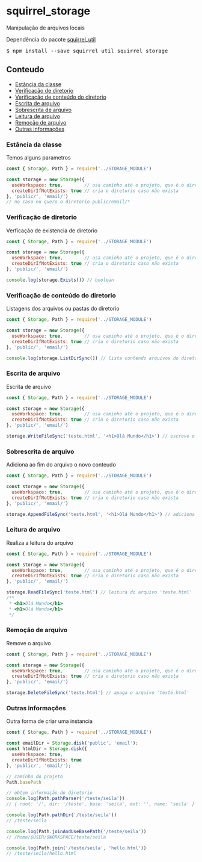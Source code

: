 # squirrel_storage

Manipulação de arquivos locais

Dependência do pacote <a href="https://www.npmjs.com/package/squirrel_util">squirrel_util</a>
<pre>
$ npm install --save squirrel_util squirrel_storage
</pre>

## Conteudo

- [Estância da classe](#estância-da-classe)
- [Verificação de diretorio](#verificação-de-diretorio)
- [Verificação de conteúdo do diretorio](#verificação-de-conteúdo-do-diretorio)
- [Escrita de arquivo](#escrita-de-arquivo)
- [Sobrescrita de arquivo](#sobrescrita-de-arquivo)
- [Leitura de arquivo](#leitura-de-arquivo)
- [Remoção de arquivo](#remoção-de-arquivo)
- [Outras informações](#outras-informações)

### Estância da classe

Temos alguns parametros

``` js
const { Storage, Path } = require('../STORAGE_MODULE')

const storage = new Storage({
  useWorkspace: true,        // usa caminho até o projeto, que é o diretorio atual do projeto
  createDirIfNotExists: true // cria o diretorio caso não exista
}, 'public/', 'email/')
// no caso eu quero o diretorio public/email/*
```

### Verificação de diretorio

Verficação de existencia de diretorio

``` js
const { Storage, Path } = require('../STORAGE_MODULE')

const storage = new Storage({
  useWorkspace: true,        // usa caminho até o projeto, que é o diretorio atual do projeto
  createDirIfNotExists: true // cria o diretorio caso não exista
}, 'public/', 'email/')

console.log(storage.Exists()) // boolean
```

### Verificação de conteúdo do diretorio

Listagens dos arquivos ou pastas do diretorio

``` js
const { Storage, Path } = require('../STORAGE_MODULE')

const storage = new Storage({
  useWorkspace: true,        // usa caminho até o projeto, que é o diretorio atual do projeto
  createDirIfNotExists: true // cria o diretorio caso não exista
}, 'public/', 'email/')

console.log(storage.ListDirSync()) // lista contendo arquivos do diretorio, também pode conter pastas []
```

### Escrita de arquivo

Escrita de arquivo

``` js
const { Storage, Path } = require('../STORAGE_MODULE')

const storage = new Storage({
  useWorkspace: true,        // usa caminho até o projeto, que é o diretorio atual do projeto
  createDirIfNotExists: true // cria o diretorio caso não exista
}, 'public/', 'email/')

storage.WriteFileSync('teste.html', '<h1>Olá Mundo</h1>') // escreve o arquivo 'teste.html'
```

### Sobrescrita de arquivo

Adiciona ao fim do arquivo o novo conteudo

``` js
const { Storage, Path } = require('../STORAGE_MODULE')

const storage = new Storage({
  useWorkspace: true,        // usa caminho até o projeto, que é o diretorio atual do projeto
  createDirIfNotExists: true // cria o diretorio caso não exista
}, 'public/', 'email/')

storage.AppendFileSync('teste.html', '<h1>Olá Mundo</h1>') // adiciona valor no fim do arquivo 'teste.html'
```

### Leitura de arquivo

Realiza a leitura do arquivo

``` js
const { Storage, Path } = require('../STORAGE_MODULE')

const storage = new Storage({
  useWorkspace: true,        // usa caminho até o projeto, que é o diretorio atual do projeto
  createDirIfNotExists: true // cria o diretorio caso não exista
}, 'public/', 'email/')

storage.ReadFileSync('teste.html') // leitura do arquivo 'teste.html'
/**
 * <h1>Olá Mundo</h1>
 * <h1>Olá Mundo</h1>
 */
```

### Remoção de arquivo

Remove o arquivo

``` js
const { Storage, Path } = require('../STORAGE_MODULE')

const storage = new Storage({
  useWorkspace: true,        // usa caminho até o projeto, que é o diretorio atual do projeto
  createDirIfNotExists: true // cria o diretorio caso não exista
}, 'public/', 'email/')

storage.DeleteFileSync('teste.html') // apaga o arquivo 'teste.html'
```


### Outras informações

Outra forma de criar uma instancia

``` js
const { Storage, Path } = require('../STORAGE_MODULE')

const emailDir = Storage.disk('public', 'email');
const htmlDir = Storage.disk({
  useWorkspace: true,
  createDirIfNotExists: true
}, 'public/', 'email/');

// caminho do projeto
Path.basePath

// obtem informação do diretorio
console.log(Path.pathParser('/teste/seila'))
// { root: '/', dir: '/teste', base: 'seila', ext: '', name: 'seila' }

console.log(Path.pathDir('/teste/seila'))
// /teste/seila

console.log(Path.joinAndUseBasePath('/teste/seila'))
// /home/$USER/$WORKSPACE/teste/seila

console.log(Path.join('/teste/seila', 'hello.html'))
// /teste/seila/hello.html
```

